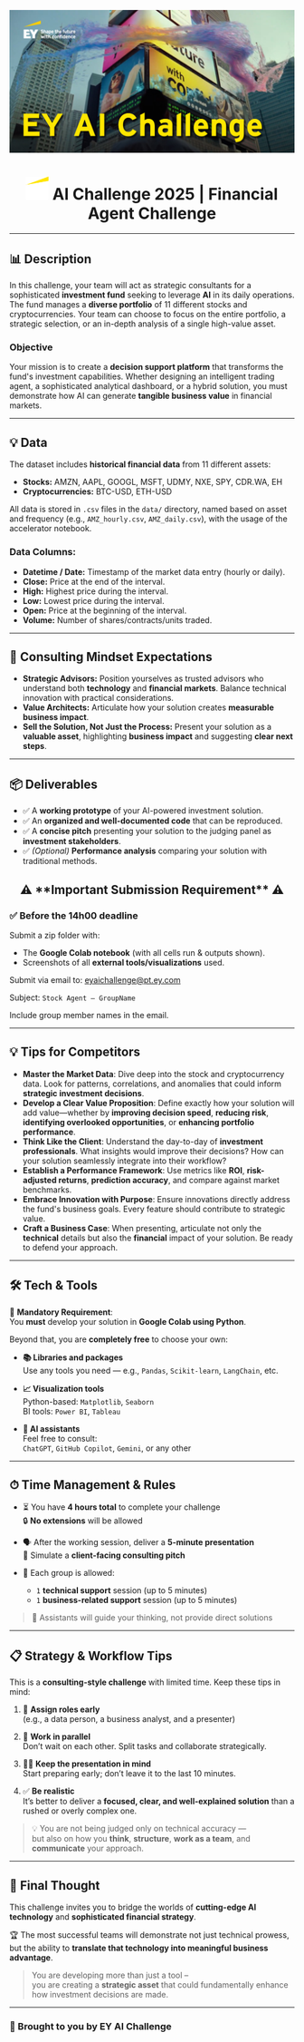 ![alt text](https://github.com/EYAIChallenge/Overview/blob/main/Banner-EY-1280x640.jpg "EY AI Challenge")

<h1 align="center"> <img src="https://github.com/EYAIChallenge/Overview/blob/main/EY_Logo_Beam_RGB_White_Yellow.png" width="40" alt="Logo"/> AI Challenge 2025 | Financial Agent Challenge </h1>

---

## 📊 Description

In this challenge, your team will act as strategic consultants for a sophisticated **investment fund** seeking to leverage **AI** in its daily operations. The fund manages a **diverse portfolio** of 11 different stocks and cryptocurrencies. Your team can choose to focus on the entire portfolio, a strategic selection, or an in-depth analysis of a single high-value asset.

### **Objective**  
Your mission is to create a **decision support platform** that transforms the fund's investment capabilities. Whether designing an intelligent trading agent, a sophisticated analytical dashboard, or a hybrid solution, you must demonstrate how AI can generate **tangible business value** in financial markets.

---

## 💡 Data

The dataset includes **historical financial data** from 11 different assets:  
- **Stocks:** AMZN, AAPL, GOOGL, MSFT, UDMY, NXE, SPY, CDR.WA, EH  
- **Cryptocurrencies:** BTC-USD, ETH-USD  

All data is stored in `.csv` files in the `data/` directory, named based on asset and frequency (e.g., `AMZ_hourly.csv`, `AMZ_daily.csv`), with the usage of the accelerator notebook.  

### Data Columns:
- **Datetime / Date:** Timestamp of the market data entry (hourly or daily).
- **Close:** Price at the end of the interval.
- **High:** Highest price during the interval.
- **Low:** Lowest price during the interval.
- **Open:** Price at the beginning of the interval.
- **Volume:** Number of shares/contracts/units traded.

---

## 🎯 Consulting Mindset Expectations

- **Strategic Advisors:** Position yourselves as trusted advisors who understand both **technology** and **financial markets**. Balance technical innovation with practical considerations.
- **Value Architects:** Articulate how your solution creates **measurable business impact**.
- **Sell the Solution, Not Just the Process:** Present your solution as a **valuable asset**, highlighting **business impact** and suggesting **clear next steps**.

---

## 📦 Deliverables

- ✅ A **working prototype** of your AI-powered investment solution.
- ✅ An **organized and well-documented code** that can be reproduced.
- ✅ A **concise pitch** presenting your solution to the judging panel as **investment stakeholders**.
- ✅ *(Optional)* **Performance analysis** comparing your solution with traditional methods.

<h2 align="center"> ⚠️ **Important Submission Requirement** ⚠️ </h2>
<h3> ✅ Before the 14h00 deadline</h3>

Submit a zip folder with:
- The **Google Colab notebook** (with all cells run & outputs shown).
- Screenshots of all **external tools/visualizations** used.

Submit via email to: [eyaichallenge@pt.ey.com](mailto:eyaichallenge@pt.ey.com)

Subject: `Stock Agent – GroupName`

Include group member names in the email.

---

## 💡 Tips for Competitors

- **Master the Market Data**: Dive deep into the stock and cryptocurrency data. Look for patterns, correlations, and anomalies that could inform **strategic investment decisions**.
- **Develop a Clear Value Proposition**: Define exactly how your solution will add value—whether by **improving decision speed**, **reducing risk**, **identifying overlooked opportunities**, or **enhancing portfolio performance**.
- **Think Like the Client**: Understand the day-to-day of **investment professionals**. What insights would improve their decisions? How can your solution seamlessly integrate into their workflow?
- **Establish a Performance Framework**: Use metrics like **ROI**, **risk-adjusted returns**, **prediction accuracy**, and compare against market benchmarks.
- **Embrace Innovation with Purpose**: Ensure innovations directly address the fund's business goals. Every feature should contribute to strategic value.
- **Craft a Business Case**: When presenting, articulate not only the **technical** details but also the **financial** impact of your solution. Be ready to defend your approach.

---

## 🛠 Tech & Tools

🚨 **Mandatory Requirement**:  
You **must** develop your solution in **Google Colab using Python**.

Beyond that, you are **completely free** to choose your own:

- **📚 Libraries and packages**  
  Use any tools you need — e.g., `Pandas`, `Scikit-learn`, `LangChain`, etc.

- **📈 Visualization tools**  
  Python-based: `Matplotlib`, `Seaborn`  
  BI tools: `Power BI`, `Tableau`

- **🤖 AI assistants**  
  Feel free to consult:  
  `ChatGPT`, `GitHub Copilot`, `Gemini`, or any other

---

## ⏱ Time Management & Rules

- ⏳ You have **4 hours total** to complete your challenge  
  🔒 **No extensions** will be allowed

- 🗣 After the working session, deliver a **5-minute presentation**  
  🎯 Simulate a **client-facing consulting pitch**

- 👥 Each group is allowed:
  - `1` **technical support** session (up to 5 minutes)
  - `1` **business-related support** session (up to 5 minutes)

> 🧠 Assistants will guide your thinking, not provide direct solutions

---

## 📋 Strategy & Workflow Tips

This is a **consulting-style challenge** with limited time. Keep these tips in mind:

1. 👥 **Assign roles early**  
   (e.g., a data person, a business analyst, and a presenter)

2. 🔁 **Work in parallel**  
   Don’t wait on each other. Split tasks and collaborate strategically.

3. 🧑‍🏫 **Keep the presentation in mind**  
   Start preparing early; don’t leave it to the last 10 minutes.

4. ✅ **Be realistic**  
   It’s better to deliver a **focused, clear, and well-explained solution** than a rushed or overly complex one.

> 💡 You are not being judged only on technical accuracy —  
> but also on how you **think**, **structure**, **work as a team**, and **communicate** your approach.

---

## 💬 Final Thought

This challenge invites you to bridge the worlds of **cutting-edge AI technology** and **sophisticated financial strategy**.

🏆 The most successful teams will demonstrate not just technical prowess,  
but the ability to **translate that technology into meaningful business advantage**.

> You are developing more than just a tool –  
> you are creating a **strategic asset** that could fundamentally enhance how investment decisions are made.

---

### 🏁 Brought to you by **EY AI Challenge**
